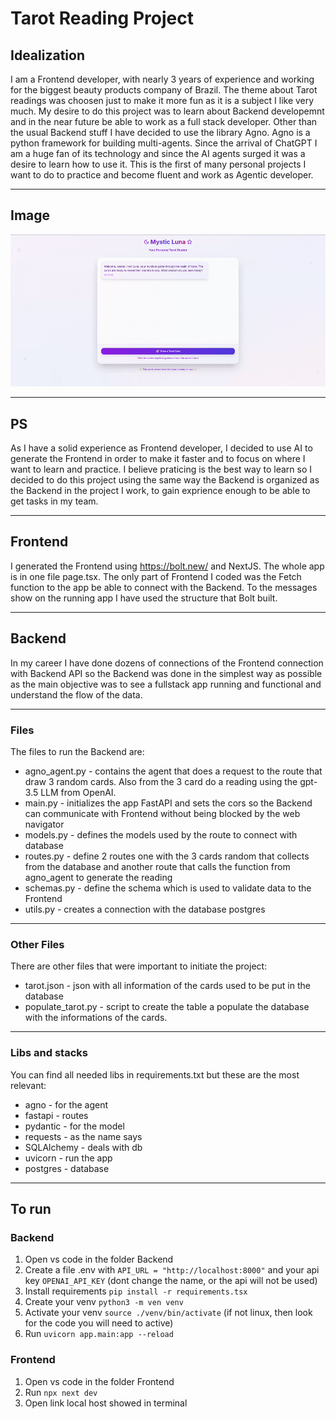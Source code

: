 # Tarot Reading Project

## Idealization

I am a Frontend developer, with nearly 3 years of experience and working for the biggest beauty products company of Brazil. The theme about Tarot readings was choosen just to make it more fun as it is a subject I like very much.
My desire to do this project was to learn about Backend developemnt and in the near future be able to work as a full stack developer. Other than the usual Backend stuff I have decided to use the library Agno.
Agno is a python framework for building multi-agents. Since the arrival of ChatGPT I am a huge fan of its technology and since the AI agents surged it was a desire to learn how to use it. This is the first of many personal projects I want to do to practice and become fluent and work as Agentic developer.

---

## Image

![GIF of the interaction](./readme_files/luna.gif)

---

## PS

As I have a solid experience as Frontend developer, I decided to use AI to generate the Frontend in order to make it faster and to focus on where I want to learn and practice. I believe praticing is the best way to learn so I decided to do this project using the same way the Backend is organized as the Backend in the project I work, to gain exprience enough to be able to get tasks in my team.

---

## Frontend

I generated the Frontend using https://bolt.new/ and NextJS. The whole app is in one file page.tsx. The only part of Frontend I coded was the Fetch function to the app be able to connect with the Backend. To the messages show on the running app I have used the structure that Bolt built.

---

## Backend

In my career I have done dozens of connections of the Frontend connection with Backend API so the Backend was done in the simplest way as possible as the main objective was to see a fullstack app running and functional and understand the flow of the data.

---

### Files

The files to run the Backend are:

- agno_agent.py - contains the agent that does a request to the route that draw 3 random cards. Also from the 3 card do a reading using the gpt-3.5 LLM from OpenAI.
- main.py - initializes the app FastAPI and sets the cors so the Backend can communicate with Frontend without being blocked by the web navigator
- models.py - defines the models used by the route to connect with database
- routes.py - define 2 routes one with the 3 cards random that collects from the database and another route that calls the function from agno_agent to generate the reading
- schemas.py - define the schema which is used to validate data to the Frontend
- utils.py - creates a connection with the database postgres

---

### Other Files

There are other files that were important to initiate the project:

- tarot.json - json with all information of the cards used to be put in the database
- populate_tarot.py - script to create the table a populate the database with the informations of the cards.

---

### Libs and stacks

You can find all needed libs in requirements.txt but these are the most relevant:

- agno - for the agent
- fastapi - routes
- pydantic - for the model
- requests - as the name says
- SQLAlchemy - deals with db
- uvicorn - run the app
- postgres - database

---

## To run

### Backend

1. Open vs code in the folder Backend
2. Create a file .env with `API_URL = "http://localhost:8000"` and your api key `OPENAI_API_KEY` (dont change the name, or the api will not be used)
3. Install requirements `pip install -r requirements.tsx`
4. Create your venv `python3 -m ven venv`
5. Activate your venv `source ./venv/bin/activate` (if not linux, then look for the code you will need to active)
6. Run `uvicorn app.main:app --reload`

### Frontend

1. Open vs code in the folder Frontend
2. Run `npx next dev`
3. Open link local host showed in terminal

